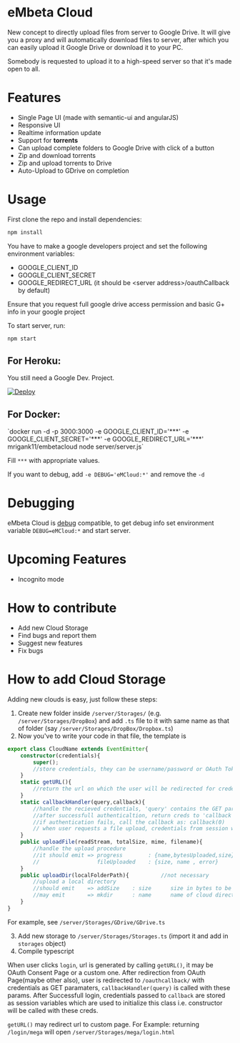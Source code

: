 # eMbeta Cloud
New concept to directly upload files from server to Google Drive.
It will give you a proxy and will automatically download files to server, after which you can easily upload it Google Drive or download it
to your PC.

Somebody is requested to upload it to a high-speed server so that it's made open to all.

# Features
- Single Page UI (made with semantic-ui and angularJS)
- Responsive UI
- Realtime information update
- Support for **torrents**
- Can upload complete folders to Google Drive with click of a button
- Zip and download torrents
- Zip and upload torrents to Drive
- Auto-Upload to GDrive on completion

# Usage
First clone the repo and install dependencies:
```js
npm install
```
You have to make a google developers project and set the following environment variables:
- GOOGLE_CLIENT_ID
- GOOGLE_CLIENT_SECRET
- GOOGLE_REDIRECT_URL (it should be &lt;server address&gt;/oauthCallback by default)

Ensure that you request full google drive access permission and basic G+ info in your google project 

To start server, run:
```js
npm start
```
<h2>For Heroku:</h2>
You still need a Google Dev. Project.

[![Deploy](https://www.herokucdn.com/deploy/button.svg)](https://heroku.com/deploy)

<h2> For Docker: </h2>
`docker run -d -p 3000:3000 -e GOOGLE_CLIENT_ID='***' 
-e GOOGLE_CLIENT_SECRET='***' 
-e GOOGLE_REDIRECT_URL='***'
mrigank11/embetacloud node server/server.js`

Fill `***` with appropriate values.

If you want to debug, add `-e DEBUG='eMCloud:*'` and remove the `-d`

# Debugging
eMbeta Cloud is [debug](https://github.com/visionmedia/debug) compatible, to get debug info set environment variable `DEBUG=eMCloud:*`
and start server.

# Upcoming Features
- Incognito mode

# How to contribute
- Add new Cloud Storage
- Find bugs and report them
- Suggest new features
- Fix bugs

# How to add Cloud Storage
Adding new clouds is easy, just follow these steps:

1. Create new folder inside `/server/Storages/` (e.g. `/server/Storages/DropBox`) and add `.ts` file to it with same name as that of folder (say `/server/Storages/DropBox/Dropbox.ts`)
2. Now you've to write your code in that file, the template is 

```ts
export class CloudName extends EventEmitter{
    constructor(credentials){
        super();
        //store credentials, they can be username/password or OAuth Tokens etc.
    }
    static getURL(){
        //return the url on which the user will be redirected for credentials, can be OAuth Consent Page or a page on server itself.
    }
    static callbackHandler(query,callback){
        //handle the recieved credentials, 'query' contains the GET params. (like for OAuth, authentication code is 'query.code')
        //after successfull authenticaltion, return creds to 'callback' to be stored as session variable
        //if authentication fails, call the callback as: callback(0)
        // when user requests a file upload, credentials from session will be used to initialize this class (the constructor will be called)
    }
    public uploadFile(readStream, totalSize, mime, filename){
        //handle the upload procedure
        //it should emit => progress        : {name,bytesUploaded,size}
        //                  fileUploaded    : {size, name , error} 
    }
    public uploadDir(localFolderPath){          //not necessary
        //upload a local directory
        //should emit    => addSize    : size      size in bytes to be added to total upload size
        //may emit       => mkdir      : name      name of cloud directory created
    }
}
``` 

For example, see `/server/Storages/GDrive/GDrive.ts`

3. Add new storage to `/server/Storages/Storages.ts` (import it and add in `storages` object)
4. Compile typescript

When user clicks `login`, url is generated by calling `getURL()`, it may be OAuth Consent Page or a custom one.
After redirection from OAuth Page(maybe other also), user is redirected to `/oauthcallback/` with credentials as GET paramaters, `callbackHandler(query)` is called with these params. After Successfull login, credentials passed to `callback` are stored as session variables which are used to initialize this class i.e. constructor will be called with these creds.

`getURL()` may redirect url to custom page. For Example: returning `/login/mega` will open `/server/Storages/mega/login.html`
